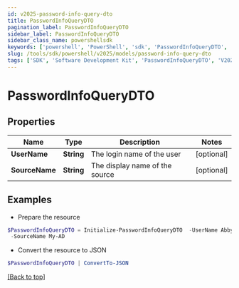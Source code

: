 ```yaml
---
id: v2025-password-info-query-dto
title: PasswordInfoQueryDTO
pagination_label: PasswordInfoQueryDTO
sidebar_label: PasswordInfoQueryDTO
sidebar_class_name: powershellsdk
keywords: ['powershell', 'PowerShell', 'sdk', 'PasswordInfoQueryDTO', 'V2025PasswordInfoQueryDTO'] 
slug: /tools/sdk/powershell/v2025/models/password-info-query-dto
tags: ['SDK', 'Software Development Kit', 'PasswordInfoQueryDTO', 'V2025PasswordInfoQueryDTO']
---
```



# PasswordInfoQueryDTO

## Properties

Name | Type | Description | Notes
------------ | ------------- | ------------- | -------------
**UserName** | **String** | The login name of the user | [optional] 
**SourceName** | **String** | The display name of the source | [optional] 

## Examples

- Prepare the resource
```powershell
$PasswordInfoQueryDTO = Initialize-PasswordInfoQueryDTO  -UserName Abby.Smith `
 -SourceName My-AD
```

- Convert the resource to JSON
```powershell
$PasswordInfoQueryDTO | ConvertTo-JSON
```


[[Back to top]](#) 

